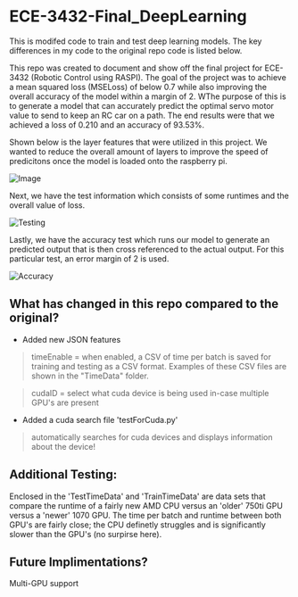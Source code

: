 # ECE-3432-Final_DeepLearning
 
 This is modifed code to train and test deep learning models. The key differences in my code to the original repo code is listed below. 

 This repo was created to document and show off the final project for ECE-3432 (Robotic Control using RASPI). The goal of the project was to achieve a mean squared loss (MSELoss) of below 0.7 while also improving the overall accuracy of the model within a margin of 2. WThe purpose of this is to generate a model that can accurately predict the optimal servo motor value to send to keep an RC car on a path. The end results were that we achieved a loss of 0.210 and an accuracy of 93.53%.
 
 Shown below is the layer features that were utilized in this project. We wanted to reduce the overall amount of layers to improve the speed of predicitons once the model is loaded onto the raspberry pi.

![Image](https://github.com/DeanCavaliere/ECE-3432-Final_DeepLearning/blob/master/Results/Testing_1/ModelFeatures.PNG)

Next, we have the test information which consists of some runtimes and the overall value of loss.

![Testing](https://github.com/DeanCavaliere/ECE-3432-Final_DeepLearning/blob/master/Results/Testing_1/ModelTestInfo.PNG)


Lastly, we have the accuracy test which runs our model to generate an predicted output that is then cross referenced to the actual output. For this particular test, an error margin of 2 is used.

![Accuracy](https://github.com/DeanCavaliere/ECE-3432-Final_DeepLearning/blob/master/Results/Testing_1/accuracyTest.PNG)



 ## What has changed in this repo compared to the original?
 
 - Added new JSON features 
 >  timeEnable = when enabled, a CSV of time per batch is saved for training and testing as a CSV format. Examples of these CSV files are shown in the "TimeData" folder.
 
 >  cudaID = select what cuda device is being used in-case multiple GPU's are present
 
 - Added a cuda search file 'testForCuda.py'
 >  automatically searches for cuda devices and displays information about the device!
 
 
 ## Additional Testing:
 
Enclosed in the 'TestTimeData' and 'TrainTimeData' are data sets that compare the runtime of a fairly new AMD CPU versus an 'older' 750ti GPU versus a 'newer' 1070 GPU. The time per batch and runtime between both GPU's are fairly close; the CPU definetly struggles and is significantly slower than the GPU's (no surpirse here).

 
 ## Future Implimentations? 
 
 Multi-GPU support
